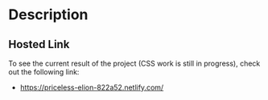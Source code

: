 # Description


## Hosted Link
To see the current result of the project (CSS work is still in progress), check out the following link:
- https://priceless-elion-822a52.netlify.com/
